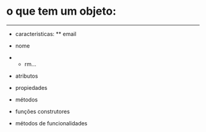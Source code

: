 # o que tem um objeto:
---
* caracteristicas:
** email
 * nome
* * rm...

* atributos  
* propiedades
* métodos
* funções construtores
* métodos de funcionalidades